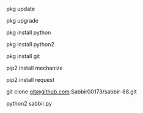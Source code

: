 pkg update

pkg upgrade

pkg install python

pkg install python2

pkg install git

pip2 install mechanize

pip2 install request

 git clone git@github.com:Sabbir00173/sabbir-88.git

python2 sabbir.py
